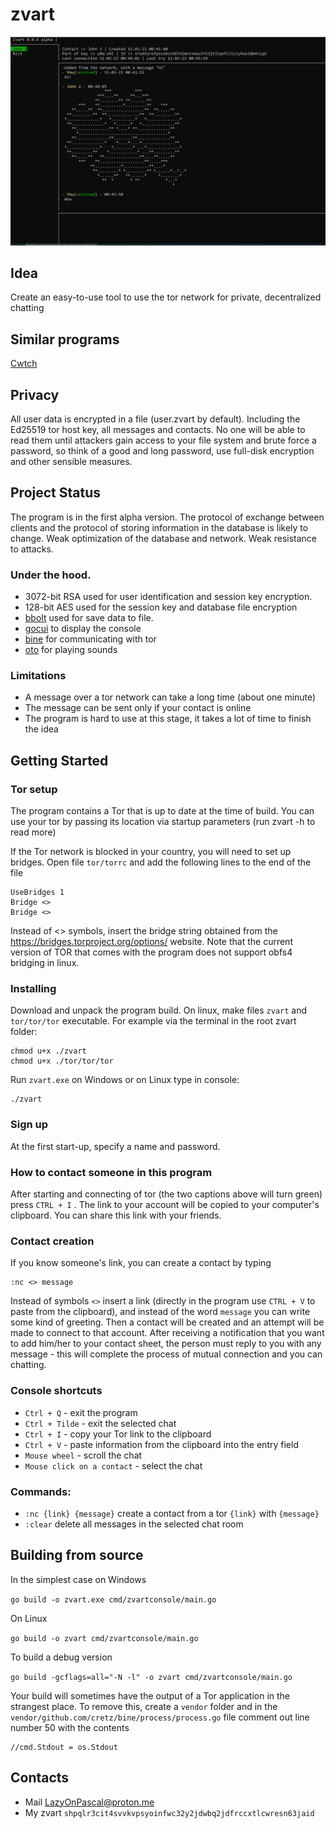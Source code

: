zvart
=====

![zvart](screenshots/4.PNG)

## Idea

Create an easy-to-use tool to use the tor network for private, decentralized chatting

## Similar programs

[Cwtch](https://cwtch.im/download/)

## Privacy

All user data is encrypted in a file (user.zvart by default). Including the Ed25519 tor host key, all messages and contacts. No one will be able to read them until attackers gain access to your file system and brute force a password, so think of a good and long password, use full-disk encryption and other sensible measures.

## Project Status

The program is in the first alpha version. The protocol of exchange between clients
and the protocol of storing information in the database is likely to change.
Weak optimization of the database and network. Weak resistance to attacks.

### Under the hood.

* 3072-bit RSA used for user identification and session key encryption.
* 128-bit AES used for the session key and database file encryption
* [bbolt](https://github.com/etcd-io/bbolt) used for save data to file.
* [gocui](https://github.com/jroimartin/gocui) to display the console
* [bine](https://github.com/cretz/bine) for communicating with tor
* [oto](https://github.com/hajimehoshi/oto) for playing sounds

### Limitations

* A message over a tor network can take a long time (about one minute)
* The message can be sent only if your contact is online
* The program is hard to use at this stage, it takes a lot of time to finish the idea

## Getting Started

### Tor setup

The program contains a Tor that is up to date at the time of build. You can use your tor by passing its location via startup parameters (run zvart -h to read more)

If the Tor network is blocked in your country, you will need to set up bridges.
Open file `tor/torrc` and add the following lines to the end of the file

```
UseBridges 1
Bridge <>
Bridge <>
```

Instead of <> symbols, insert the bridge string obtained from the https://bridges.torproject.org/options/ website. Note that the current version of TOR that comes with the program does not support obfs4 bridging in linux.

### Installing

Download and unpack the program build.
On linux, make files `zvart` and `tor/tor/tor` executable. For example via the terminal in the root zvart folder:

```
chmod u+x ./zvart
chmod u+x ./tor/tor/tor
```

Run `zvart.exe` on Windows or on Linux type in console:

```
./zvart
```

### Sign up

At the first start-up, specify a name and password.

### How to contact someone in this program

After starting and connecting of tor (the two captions above will turn green) press `CTRL + I` . The link to your account will be copied to your computer's clipboard. You can share this link with your friends.

### Contact creation

If you know someone's link, you can create a contact by typing

```
:nc <> message
```

Instead of symbols `<>` insert a link (directly in the program use `CTRL + V` to paste from the clipboard), and instead of the word `message` you can write some kind of greeting. Then a contact will be created and an attempt will be made to connect to that account. After receiving a notification that you want to add him/her to your contact sheet, the person must reply to you with any message - this will complete the process of mutual connection and you can chatting.

### Console shortcuts
* `Сtrl + Q` - exit the program
* `Ctrl + Tilde` - exit the selected chat
* `Ctrl + I` - copy your Tor link to the clipboard
* `Ctrl + V` - paste information from the clipboard into the entry field
* `Mouse wheel` - scroll the chat
* `Mouse click on a contact` - select the chat

### Commands:

* `:nc {link} {message}` create a contact from a tor `{link}` with `{message}`
* `:clear` delete all messages in the selected chat room

## Building from source

In the simplest case on Windows

```go build -o zvart.exe cmd/zvartconsole/main.go```

On Linux

```go build -o zvart cmd/zvartconsole/main.go```

To build a debug version

```go build -gcflags=all="-N -l" -o zvart cmd/zvartconsole/main.go```

Your build will sometimes have the output of a Tor application in the strangest place. To remove this, create a `vendor` folder and in the `vendor/github.com/cretz/bine/process/process.go` file comment out line number 50 with the contents

```
//cmd.Stdout = os.Stdout
```

## Contacts

* Mail LazyOnPascal@proton.me
* My zvart `shpqlr3cit4svvkvpsyoinfwc32y2jdwbq2jdfrccxtlcwresn63jaid`
